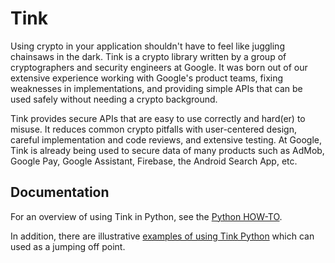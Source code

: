 # Tink

Using crypto in your application shouldn't have to feel like juggling chainsaws
in the dark. Tink is a crypto library written by a group of cryptographers and
security engineers at Google. It was born out of our extensive experience
working with Google's product teams, fixing weaknesses in implementations, and
providing simple APIs that can be used safely without needing a crypto
background.

Tink provides secure APIs that are easy to use correctly and hard(er) to misuse.
It reduces common crypto pitfalls with user-centered design, careful
implementation and code reviews, and extensive testing. At Google, Tink is
already being used to secure data of many products such as AdMob, Google Pay,
Google Assistant, Firebase, the Android Search App, etc.

## Documentation

For an overview of using Tink in Python, see the
[Python HOW-TO](https://github.com/google/tink/blob/master/docs/PYTHON-HOWTO.md).

In addition, there are illustrative [examples of using Tink
Python](https://github.com/google/tink/tree/master/examples/python/) which can
used as a jumping off point.

